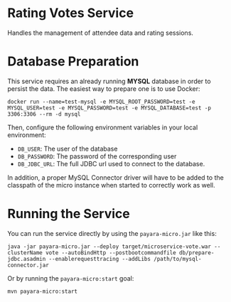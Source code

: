 # Rating Votes Service

Handles the management of attendee data and rating sessions.

# Database Preparation

This service requires an already running **MYSQL** database in order to persist the data. The easiest way to prepare one is to use Docker:

    docker run --name=test-mysql -e MYSQL_ROOT_PASSWORD=test -e MYSQL_USER=test -e MYSQL_PASSWORD=test -e MYSQL_DATABASE=test -p 3306:3306 --rm -d mysql

Then, configure the following environment variables in your local environment:

* `DB_USER`: The user of the database
* `DB_PASSWORD`: The password of the corresponding user
* `DB_JDBC_URL`: The full JDBC url used to connect to the database.

In addition, a proper MySQL Connector driver will have to be added to the classpath of the micro instance when started to correctly work as well.

# Running the Service

You can run the service directly by using the `payara-micro.jar` like this:

	java -jar payara-micro.jar --deploy target/microservice-vote.war --clusterName vote --autoBindHttp --postbootcommandfile db/prepare-jdbc.asadmin --enablerequesttracing --addLibs /path/to/mysql-connector.jar

Or by running the `payara-micro:start` goal:

	mvn payara-micro:start
